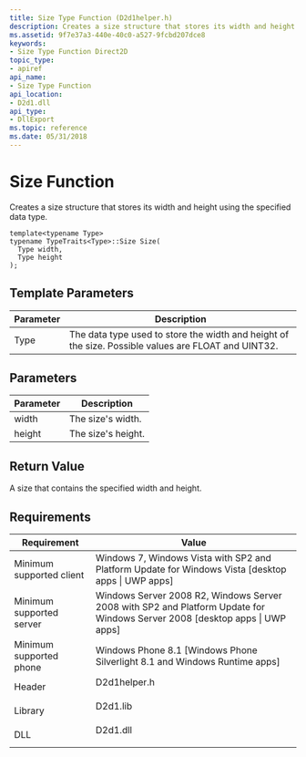 ```yaml
---
title: Size Type Function (D2d1helper.h)
description: Creates a size structure that stores its width and height using the specified data type.
ms.assetid: 9f7e37a3-440e-40c0-a527-9fcbd207dce8
keywords:
- Size Type Function Direct2D
topic_type:
- apiref
api_name:
- Size Type Function
api_location:
- D2d1.dll
api_type:
- DllExport
ms.topic: reference
ms.date: 05/31/2018
---
```


# Size<Type> Function

Creates a size structure that stores its width and height using the specified data type.

``` syntax
template<typename Type>
typename TypeTraits<Type>::Size Size(
  Type width,
  Type height
);
```

## Template Parameters



| Parameter | Description                                                                                         |
|-----------|-----------------------------------------------------------------------------------------------------|
| Type      | The data type used to store the width and height of the size. Possible values are FLOAT and UINT32. |



 

## Parameters



| Parameter | Description        |
|-----------|--------------------|
| width     | The size's width.  |
| height    | The size's height. |



 

## Return Value

A size that contains the specified width and height.

## Requirements



| Requirement | Value |
|-------------------------------------|------------------------------------------------------------------------------------------------------------------------------------------|
| Minimum supported client<br/> | Windows 7, Windows Vista with SP2 and Platform Update for Windows Vista \[desktop apps \| UWP apps\]<br/>                          |
| Minimum supported server<br/> | Windows Server 2008 R2, Windows Server 2008 with SP2 and Platform Update for Windows Server 2008 \[desktop apps \| UWP apps\]<br/> |
| Minimum supported phone<br/>  | Windows Phone 8.1 \[Windows Phone Silverlight 8.1 and Windows Runtime apps\]<br/>                                                  |
| Header<br/>                   | <dl> <dt>D2d1helper.h</dt> </dl>                                                  |
| Library<br/>                  | <dl> <dt>D2d1.lib</dt> </dl>                                                      |
| DLL<br/>                      | <dl> <dt>D2d1.dll</dt> </dl>                                                      |



 

 






